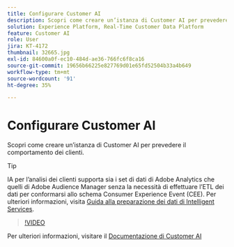 ```yaml
---
title: Configurare Customer AI
description: Scopri come creare un’istanza di Customer AI per prevedere il comportamento dei clienti.
solution: Experience Platform, Real-Time Customer Data Platform
feature: Customer AI
role: User
jira: KT-4172
thumbnail: 32665.jpg
exl-id: 84600a0f-ec10-484d-ae36-766fc6f8ca16
source-git-commit: 19656b66225e827769d01e65fd52504b33a4b649
workflow-type: tm+mt
source-wordcount: '91'
ht-degree: 35%

---
```


# Configurare Customer AI

Scopri come creare un’istanza di Customer AI per prevedere il comportamento dei clienti.

>[!TIP]
>
>IA per l’analisi dei clienti supporta sia i set di dati di Adobe Analytics che quelli di Adobe Audience Manager senza la necessità di effettuare l’ETL dei dati per conformarsi allo schema Consumer Experience Event (CEE). Per ulteriori informazioni, visita [Guida alla preparazione dei dati di Intelligent Services](https://experienceleague.adobe.com/docs/experience-platform/intelligent-services/data-preparation.html).

>[!VIDEO](https://video.tv.adobe.com/v/32665?quality=12&learn=on)

Per ulteriori informazioni, visitare il [Documentazione di Customer AI](https://experienceleague.adobe.com/docs/experience-platform/intelligent-services/customer-ai/overview.html)
